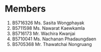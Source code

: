 Members
=======


  1. B5716326 Ms. Sasita Wongphayak
  2. B5711598 Ms. Nawarat Kaewkamla
  3. B5716173 Mr. Wachira Kwanjai
  4. B5710041 Ms. Nachanan Phadaungdaen
  5. B5705368 Mr. Thawatchai Nongruang